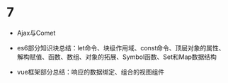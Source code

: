 # 7
* Ajax与Comet
* es6部分知识块总结：let命令、块级作用域、const命令、顶层对象的属性、解构赋值、函数、数组、对象的拓展、Symbol函数、Set和Map数据结构

* vue框架部分总结：响应的数据绑定、组合的视图组件
